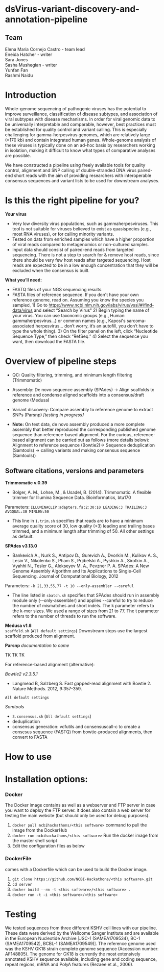 # dsVirus-variant-discovery-and-annotation-pipeline

## Team

Elena Maria Cornejo Castro - team lead  
Eneida Hatcher - writer  
Sara Jones  
Sasha Mushegian - writer  
Yunfan Fan  
Rashmi Naidu

# Introduction

Whole-genome sequencing of pathogenic viruses has the potential to improve surveillance, classification of disease subtypes, and association of viral subtypes with disease mechanisms. In order for viral genomic data to be universally interpretable and comparable, however, best practices must be established for quality control and variant calling. This is especially challenging for gamma-herpesvirus genomes, which are relatively large (>170 kb) and contain integrated human genes. Whole-genome analysis of these viruses is typically done on an ad-hoc basis by researchers working in isolation, making it difficult to know what types of comparative analyses are possible.

We have constructed a pipeline using freely available tools for quality control, alignment and SNP calling of double-stranded DNA virus paired-end short reads with the aim of providing researchers with interoperable consensus sequences and variant lists to be used for downstream analyses.    

# Is this the right pipeline for you?

**Your virus**
- Very low diversity virus populations, such as gammaherpesviruses. This tool is not suitable for viruses believed to exist as quasispecies (e.g., most RNA viruses), or for calling minority variants.
- Tested on data from enriched samples which have a higher proportion of viral reads compared to metagenomics or non-cultured samples.
- Input data should consist of paired-end reads from targeted sequencing. There is not a step to search for & remove host reads, since there should be very few host reads after targeted sequencing. Host reads are expected to be in a low enough concentration that they will be excluded when the consensus is built.

**What you’ll need:**
- FASTQ files of your NGS sequencing results
- FASTA files of reference sequence. If you don't have your own reference genome, read on. Assuming you know the species you sampled, 1) Go to https://www.ncbi.nlm.nih.gov/labs/virus/vssi/#/find-data/virus and select “Search by Virus" 2) Begin typing the name of your virus. You can use taxonomic groups (e.g., Human gammaherpesvirus...) or common names (e.g., Kaposi's sarcoma-associated herpesvirus... don’t worry, it’s an autofill, you don’t have to type the whole thing). 3) On the filter panel on the left, click “Nucleotide Sequence Type,” then check “RefSeq.” 4) Select the sequence you want, then download the FASTA file.

# Overview of pipeline steps
- QC: Quality filtering, trimming, and minimum length filtering (Trimmomatic)
- Assembly: De novo sequence assembly (SPAdes) -> Align scaffolds to reference and condense aligned scaffolds into a consensus/draft genome (Medusa)
- Variant discovery: Compare assembly to reference genome to extract SNPs (Parsnp) _[testing in progress]_

- **Note:** On test data, de novo assembly produced a more complete assembly that better reproduced the corresponding published genome sequence than reference-based alignment. For the curious, reference-based alignment can be carried out as follows (more details below): Alignment to reference sequence (Bowtie2)-> Sequence deduplication (Samtools) -> calling variants and making consensus sequence (Samtools))

## Software citations, versions and parameters
**Trimmomatic v.0.39** 
- Bolger, A. M., Lohse, M., & Usadel, B. (2014). Trimmomatic: A flexible trimmer for Illumina Sequence Data. Bioinformatics, btu170

Parameters: `ILLUMINACLIP:adapters.fa:2:30:10 LEADING:3 TRAILING:3 AVGQUAL:30 MINLEN:50`
- This line in `1.trim.sh` specifies that reads are to have a minimum average quality score of 30, low quality (<3) leading and trailing bases trimmed, and a minimum length after trimming of 50. All other settings as default. 

**SPAdes v3.13.0**
-  Bankevich A., Nurk S., Antipov D., Gurevich A., Dvorkin M., Kulikov A. S., Lesin V., Nikolenko S., Pham S., Prjibelski A., Pyshkin A., Sirotkin A., Vyahhi N., Tesler G., Alekseyev M. A., Pevzner P. A. SPAdes: A New Genome Assembly Algorithm and Its Applications to Single-Cell Sequencing.    Journal of Computational Biology, 2012

Parameters: `-k 21,33,55,77 -t 10 --only-assembler --careful`
- The line listed in `sbatch.sh` specifies that SPAdes should run in assembly module only (--only-assembler) and applies --careful to try to reduce the number of mismatches and short indels. The k parameter refers to the k-mer sizes. We used a range of sizes from 21 to 77. The t parameter refers to the number of threads to run the software. 

**Medusa v1.6**  
`scaffold.sh` (`All default settings`)
Downstream steps use the largest scaffold produced from alignment.

**Parsnp** _documentation to come_

TK TK TK

For reference-based alignment (alternative):

_Bowtie2 v2.3.5.1_  
- Langmead B, Salzberg S. Fast gapped-read alignment with Bowtie 2. Nature Methods. 2012, 9:357-359.

`All default settings`  

_Samtools_  
- `3.consensus.sh` (`All default settings`)
- deduplication
- consensus generation: vcfutils and consensuscall-c to create a consesus sequence (FASTQ) from bowtie-produced alignments, then convert to FASTA


# How to use <this software>

# Installation options:

### Docker

The Docker image contains <this software> as well as a webserver and FTP server in case you want to deploy the FTP server. It does also contain a web server for testing the <this software> main website (but should only be used for debug purposes).

1. `docker pull ncbihackathons/<this software>` command to pull the image from the DockerHub
2. `docker run ncbihackathons/<this software>` Run the docker image from the master shell script
3. Edit the configuration files as below

### DockerFile

<this software> comes with a Dockerfile which can be used to build the Docker image.

  1. `git clone https://github.com/NCBI-Hackathons/<this software>.git`
  2. `cd server`
  3. `docker build --rm -t <this software>/<this software> .`
  4. `docker run -t -i <this software>/<this software>`

# Testing

We tested sequences from three different KSHV cell lines with our pipeline. These data were derived by the Wellcome Sanger Institute and are available in the European Nucleotide Archive [JSC-1 (SAMEA1709534), BC-1 (SAMEA1709542), BCBL-1 (SAMEA1709549)]. The reference genome used was the KSHV GK18 strain complete genome sequence (Accession number: AF148805). The genome for GK18 is currently the most extensively annotated KSHV sequence available, including gene and coding sequence, repeat regions, mRNA and PolyA features (Rezaee et al., 2006).



